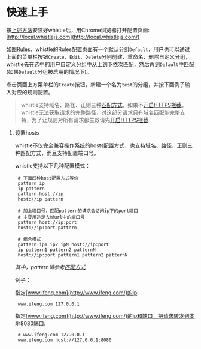 # 快速上手
按[上述方法](install.html)安装好whistle后，用Chrome浏览器打开配置页面: [http://local.whistlejs.com](http://local.whistlejs.com/)

如图[Rules](webui/rules.html)，whistle的Rules配置页面有一个默认分组`Default`，用户也可以通过上面的菜单栏按钮`Create`、`Edit`、`Delete`分别创建、重命名、删除自定义分组，whistle先在选中的用户自定义分组中从上到下依次匹配，然后再到`Default`中匹配(如果`Default`分组被启用的情况下)。

点击页面上方菜单栏的`Create`按钮，新建一个名为`test`的分组，并按下面例子输入对应的规则配置。

> whistle支持域名、路径、正则三种[匹配方式](pattern.html)，如果不[开启HTTPS拦截](webui/https.html)，whistle无法获取请求的完整路径，对这部分请求只有域名匹配能完整支持，为了让规则对所有请求都生效请先[开启HTTPS拦截](webui/https.html)

1. 设置hosts

	whistle不仅完全兼容操作系统的hosts配置方式，也支持域名、路径、正则三种匹配方式，而且支持配置端口号。
	
	whistle支持以下几种配置模式：
	
		# 下面四种host配置方式等价
		pattern ip
		ip pattern
		pattern host://ip
		host://ip pattern
		
		# 加上端口号，匹配pattern的请求会访问ip下的port端口
		# 主要用途是去掉url中的端口号
		pattern host://ip:port
		host://ip:port pattern
		
		# 组合模式
		pattern ip1 ip2 ipN host://ip:port
		ip pattern1 pattern2 patternN
		host://ip:port pattern1 pattern2 patternN
		
	*其中，pattern请参考[匹配方式](pattern.html)*
		
	例子：
	
	指定[www.ifeng.com](http://www.ifeng.com/)的ip:
	
		www.ifeng.com 127.0.0.1
		
	指定[www.ifeng.com](http://www.ifeng.com/)的ip和端口，把请求转发到本地8080端口:
	
		# www.ifeng.com 127.0.0.1
		www.ifeng.com host://127.0.0.1:8080